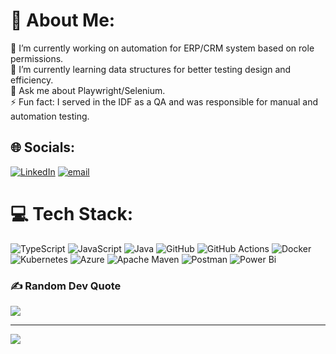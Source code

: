 # 💫 About Me:
🔭 I’m currently working on automation for ERP/CRM system based on role permissions.<br>🌱 I’m currently learning data structures for better testing design and efficiency.<br>💬 Ask me about Playwright/Selenium.<br>⚡ Fun fact: I served in the IDF as a QA and was responsible for manual and automation testing.<br>


## 🌐 Socials:
[![LinkedIn](https://img.shields.io/badge/LinkedIn-%230077B5.svg?logo=linkedin&logoColor=white)](https://linkedin.com/in/https://www.linkedin.com/in/ilan-vaizman-1a7b03288/) [![email](https://img.shields.io/badge/Email-D14836?logo=gmail&logoColor=white)](mailto:ilan.v2703@gmail.com) 

# 💻 Tech Stack:
![TypeScript](https://img.shields.io/badge/typescript-%23007ACC.svg?style=for-the-badge&logo=typescript&logoColor=white) ![JavaScript](https://img.shields.io/badge/javascript-%23323330.svg?style=for-the-badge&logo=javascript&logoColor=%23F7DF1E) ![Java](https://img.shields.io/badge/java-%23ED8B00.svg?style=for-the-badge&logo=openjdk&logoColor=white) ![GitHub](https://img.shields.io/badge/github-%23121011.svg?style=for-the-badge&logo=github&logoColor=white) ![GitHub Actions](https://img.shields.io/badge/github%20actions-%232671E5.svg?style=for-the-badge&logo=githubactions&logoColor=white) ![Docker](https://img.shields.io/badge/docker-%230db7ed.svg?style=for-the-badge&logo=docker&logoColor=white) ![Kubernetes](https://img.shields.io/badge/kubernetes-%23326ce5.svg?style=for-the-badge&logo=kubernetes&logoColor=white) ![Azure](https://img.shields.io/badge/azure-%230072C6.svg?style=for-the-badge&logo=microsoftazure&logoColor=white) ![Apache Maven](https://img.shields.io/badge/Apache%20Maven-C71A36?style=for-the-badge&logo=Apache%20Maven&logoColor=white) ![Postman](https://img.shields.io/badge/Postman-FF6C37?style=for-the-badge&logo=postman&logoColor=white) ![Power Bi](https://img.shields.io/badge/power_bi-F2C811?style=for-the-badge&logo=powerbi&logoColor=black)
<!-- # 📊 GitHub Stats:
![](https://github-readme-stats.vercel.app/api?username=IlanVaizman&theme=dark&hide_border=false&include_all_commits=false&count_private=true)<br/>
![](https://github-readme-streak-stats.herokuapp.com/?user=IlanVaizman&theme=dark&hide_border=false)<br/>
![](https://github-readme-stats.vercel.app/api/top-langs/?username=IlanVaizman&theme=dark&hide_border=false&include_all_commits=false&count_private=true&layout=compact) -->

### ✍️ Random Dev Quote
![](https://quotes-github-readme.vercel.app/api?type=horizontal&theme=radical)

---
[![](https://visitcount.itsvg.in/api?id=IlanVaizman&icon=0&color=0)](https://visitcount.itsvg.in)

<!-- Proudly created with GPRM ( https://gprm.itsvg.in ) -->